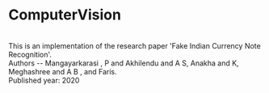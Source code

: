 # ComputerVision
<br>
This is an implementation of the research paper 'Fake Indian Currency Note Recognition'.
<br>
Authors -- Mangayarkarasi , P and Akhilendu and A S, Anakha and K, Meghashree and A B , and Faris.
<br>
Published year: 2020
